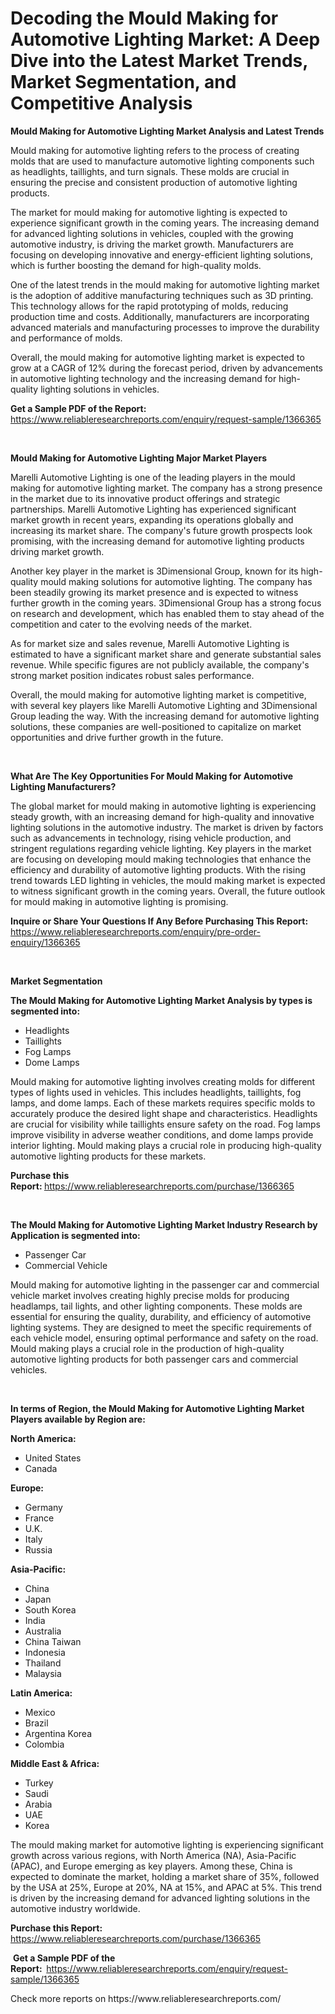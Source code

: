 <p><h1>Decoding the Mould Making for Automotive Lighting Market: A Deep Dive into the Latest Market Trends, Market Segmentation, and Competitive Analysis</h1></p><p><strong>Mould Making for Automotive Lighting Market Analysis and Latest Trends</strong></p>
<p><p>Mould making for automotive lighting refers to the process of creating molds that are used to manufacture automotive lighting components such as headlights, taillights, and turn signals. These molds are crucial in ensuring the precise and consistent production of automotive lighting products.</p><p>The market for mould making for automotive lighting is expected to experience significant growth in the coming years. The increasing demand for advanced lighting solutions in vehicles, coupled with the growing automotive industry, is driving the market growth. Manufacturers are focusing on developing innovative and energy-efficient lighting solutions, which is further boosting the demand for high-quality molds.</p><p>One of the latest trends in the mould making for automotive lighting market is the adoption of additive manufacturing techniques such as 3D printing. This technology allows for the rapid prototyping of molds, reducing production time and costs. Additionally, manufacturers are incorporating advanced materials and manufacturing processes to improve the durability and performance of molds.</p><p>Overall, the mould making for automotive lighting market is expected to grow at a CAGR of 12% during the forecast period, driven by advancements in automotive lighting technology and the increasing demand for high-quality lighting solutions in vehicles.</p></p>
<p><strong>Get a Sample PDF of the Report:&nbsp;</strong> <a href="https://www.reliableresearchreports.com/enquiry/request-sample/1366365">https://www.reliableresearchreports.com/enquiry/request-sample/1366365</a></p>
<p>&nbsp;</p>
<p><strong>Mould Making for Automotive Lighting Major Market Players</strong></p>
<p><p>Marelli Automotive Lighting is one of the leading players in the mould making for automotive lighting market. The company has a strong presence in the market due to its innovative product offerings and strategic partnerships. Marelli Automotive Lighting has experienced significant market growth in recent years, expanding its operations globally and increasing its market share. The company's future growth prospects look promising, with the increasing demand for automotive lighting products driving market growth.</p><p>Another key player in the market is 3Dimensional Group, known for its high-quality mould making solutions for automotive lighting. The company has been steadily growing its market presence and is expected to witness further growth in the coming years. 3Dimensional Group has a strong focus on research and development, which has enabled them to stay ahead of the competition and cater to the evolving needs of the market.</p><p>As for market size and sales revenue, Marelli Automotive Lighting is estimated to have a significant market share and generate substantial sales revenue. While specific figures are not publicly available, the company's strong market position indicates robust sales performance.</p><p>Overall, the mould making for automotive lighting market is competitive, with several key players like Marelli Automotive Lighting and 3Dimensional Group leading the way. With the increasing demand for automotive lighting solutions, these companies are well-positioned to capitalize on market opportunities and drive further growth in the future.</p></p>
<p>&nbsp;</p>
<p><strong>What Are The Key Opportunities For Mould Making for Automotive Lighting Manufacturers?</strong></p>
<p><p>The global market for mould making in automotive lighting is experiencing steady growth, with an increasing demand for high-quality and innovative lighting solutions in the automotive industry. The market is driven by factors such as advancements in technology, rising vehicle production, and stringent regulations regarding vehicle lighting. Key players in the market are focusing on developing mould making technologies that enhance the efficiency and durability of automotive lighting products. With the rising trend towards LED lighting in vehicles, the mould making market is expected to witness significant growth in the coming years. Overall, the future outlook for mould making in automotive lighting is promising.</p></p>
<p><strong>Inquire or Share Your Questions If Any Before Purchasing This Report:</strong> <a href="https://www.reliableresearchreports.com/enquiry/pre-order-enquiry/1366365">https://www.reliableresearchreports.com/enquiry/pre-order-enquiry/1366365</a></p>
<p>&nbsp;</p>
<p><strong>Market Segmentation</strong></p>
<p><strong>The Mould Making for Automotive Lighting Market Analysis by types is segmented into:</strong></p>
<p><ul><li>Headlights</li><li>Taillights</li><li>Fog Lamps</li><li>Dome Lamps</li></ul></p>
<p><p>Mould making for automotive lighting involves creating molds for different types of lights used in vehicles. This includes headlights, taillights, fog lamps, and dome lamps. Each of these markets requires specific molds to accurately produce the desired light shape and characteristics. Headlights are crucial for visibility while taillights ensure safety on the road. Fog lamps improve visibility in adverse weather conditions, and dome lamps provide interior lighting. Mould making plays a crucial role in producing high-quality automotive lighting products for these markets.</p></p>
<p><strong>Purchase this Report:&nbsp;</strong><a href="https://www.reliableresearchreports.com/purchase/1366365">https://www.reliableresearchreports.com/purchase/1366365</a></p>
<p>&nbsp;</p>
<p><strong>The Mould Making for Automotive Lighting Market Industry Research by Application is segmented into:</strong></p>
<p><ul><li>Passenger Car</li><li>Commercial Vehicle</li></ul></p>
<p><p>Mould making for automotive lighting in the passenger car and commercial vehicle market involves creating highly precise molds for producing headlamps, tail lights, and other lighting components. These molds are essential for ensuring the quality, durability, and efficiency of automotive lighting systems. They are designed to meet the specific requirements of each vehicle model, ensuring optimal performance and safety on the road. Mould making plays a crucial role in the production of high-quality automotive lighting products for both passenger cars and commercial vehicles.</p></p>
<p>&nbsp;</p>
<p><strong>In terms of Region, the Mould Making for Automotive Lighting Market Players available by Region are:</strong></p>
<p>
    <p> <strong> North America: </strong>
        <ul>
            <li>United States</li>
            <li>Canada</li>
        </ul>
        </p> 
    <p> <strong> Europe: </strong>
        <ul>
            <li>Germany</li>
            <li>France</li>
            <li>U.K.</li>
            <li>Italy</li>
            <li>Russia</li>
        </ul>
        </p> 
    <p> <strong> Asia-Pacific: </strong>
        <ul>
            <li>China</li>
            <li>Japan</li>
            <li>South Korea</li>
            <li>India</li>
            <li>Australia</li>
            <li>China Taiwan</li>
            <li>Indonesia</li>
            <li>Thailand</li>
            <li>Malaysia</li>
        </ul>
        </p> 
    <p> <strong> Latin America: </strong>
        <ul>
            <li>Mexico</li>
            <li>Brazil</li>
            <li>Argentina Korea</li>
            <li>Colombia</li>
        </ul>
        </p> 
    <p> <strong> Middle East & Africa: </strong>
        <ul>
            <li>Turkey</li>
            <li>Saudi</li>
            <li>Arabia</li>
            <li>UAE</li>
            <li>Korea</li>
        </ul>
    </p>
    </p>
<p><p>The mould making market for automotive lighting is experiencing significant growth across various regions, with North America (NA), Asia-Pacific (APAC), and Europe emerging as key players. Among these, China is expected to dominate the market, holding a market share of 35%, followed by the USA at 25%, Europe at 20%, NA at 15%, and APAC at 5%. This trend is driven by the increasing demand for advanced lighting solutions in the automotive industry worldwide.</p></p>
<p><strong>Purchase this Report: </strong><a href="https://www.reliableresearchreports.com/purchase/1366365">https://www.reliableresearchreports.com/purchase/1366365</a></p>
<p>&nbsp;<strong>Get a Sample PDF of the Report:&nbsp;&nbsp;</strong><a href="https://www.reliableresearchreports.com/enquiry/request-sample/1366365">https://www.reliableresearchreports.com/enquiry/request-sample/1366365</a></p>
<p><strong></strong></p>
<p>Check more reports on https://www.reliableresearchreports.com/</p>